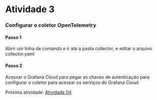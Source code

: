 # Atividade 3

### Configurar o coletor OpenTelemetry

#### Passo 1
Abrir um linha de comando e ir até a pasta collector, e editar o arquivo collector.yaml

#### Passo 2
Acessar o Grafana Cloud para pegar as chaves de autenticação para configurar o coletor para acessar os serviços do Grafana Cloud.

Próxima atividade: [Atividade 04](docs/04-atividade.md)


